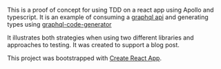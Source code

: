 This is a proof of concept for using TDD on a react app using Apollo and typescript.
It is an example of consuming a [graphql api](https://countries.trevorblades.com/graphql) and generating
types using [graphql-code-generator](https://graphql-code-generator.com)

It illustrates both strategies when using two different libraries and approaches to testing. It was created to support a blog post.

This project was bootstrapped with [Create React App](https://github.com/facebook/create-react-app).
